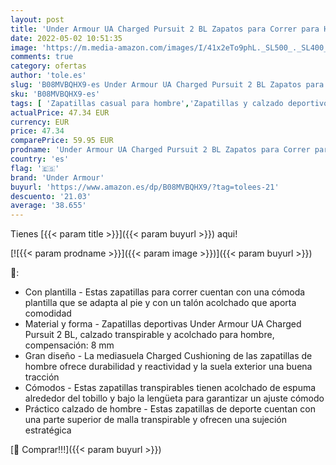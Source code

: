 ```yaml
---
layout: post
title: 'Under Armour UA Charged Pursuit 2 BL Zapatos para Correr para Hombre  Azul  Academy / White / Black   43 EU'
date: 2022-05-02 10:51:35
image: 'https://m.media-amazon.com/images/I/41x2eTo9phL._SL500_._SL400_.jpg'
comments: true
category: ofertas
author: 'tole.es'
slug: 'B08MVBQHX9-es Under Armour UA Charged Pursuit 2 BL Zapatos para Correr...'
sku: 'B08MVBQHX9-es'
tags: [ 'Zapatillas casual para hombre','Zapatillas y calzado deportivo para hombre','Zapatos','Zapatos para hombre','Zapatos y complementos','under armour','zapatos','🇪🇸', ]
actualPrice: 47.34 EUR
currency: EUR
price: 47.34
comparePrice: 59.95 EUR
prodname: 'Under Armour UA Charged Pursuit 2 BL Zapatos para Correr para Hombre  Azul  Academy / White / Black   43 EU'
country: 'es'
flag: '🇪🇸'
brand: 'Under Armour'
buyurl: 'https://www.amazon.es/dp/B08MVBQHX9/?tag=tolees-21'
descuento: '21.03'
average: '38.655'
---
```


Tienes [{{< param title >}}]({{< param buyurl >}}) aqui!

[![{{< param prodname >}}]({{< param image >}})]({{< param buyurl >}})

🔎:

- Con plantilla - Estas zapatillas para correr cuentan con una cómoda plantilla que se adapta al pie y con un talón acolchado que aporta comodidad
- Material y forma - Zapatillas deportivas Under Armour UA Charged Pursuit 2 BL, calzado transpirable y acolchado para hombre, compensación: 8 mm
- Gran diseño - La mediasuela Charged Cushioning de las zapatillas de hombre ofrece durabilidad y reactividad y la suela exterior una buena tracción
- Cómodos - Estas zapatillas transpirables tienen acolchado de espuma alrededor del tobillo y bajo la lengüeta para garantizar un ajuste cómodo
- Práctico calzado de hombre - Estas zapatillas de deporte cuentan con una parte superior de malla transpirable y ofrecen una sujeción estratégica

[🛒 Comprar!!!]({{< param buyurl >}})
